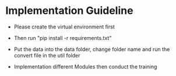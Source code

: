 # Implementation Guideline
- Please create the virtual environment first

- Then run "pip install -r requirements.txt"

- Put the data into the data folder, change folder name and run the convert file in the util folder

- Implementation different Modules then conduct the training